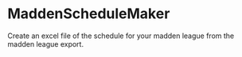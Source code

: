 # MaddenScheduleMaker
Create an excel file of the schedule for your madden league from the madden league export. 
